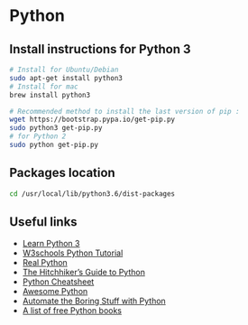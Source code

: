 # Python

## Install instructions for Python 3
```bash
# Install for Ubuntu/Debian
sudo apt-get install python3
# Install for mac
brew install python3

# Recommended method to install the last version of pip :
wget https://bootstrap.pypa.io/get-pip.py
sudo python3 get-pip.py
# for Python 2
sudo python get-pip.py
```

## Packages location
```bash
cd /usr/local/lib/python3.6/dist-packages
```

## Useful links
* [Learn Python 3](https://learnxinyminutes.com/docs/python3)
* [W3schools Python Tutorial](https://www.w3schools.com/python/default.asp)
* [Real Python](https://realpython.com)
* [The Hitchhiker’s Guide to Python](https://docs.python-guide.org/en/latest)
* [Python Cheatsheet](https://www.pythoncheatsheet.org)
* [Awesome Python](https://github.com/vinta/awesome-python)
* [Automate the Boring Stuff with Python](https://automatetheboringstuff.com)
* [A list of free Python books](https://www.reddit.com/r/Python/comments/anfdyh/free_python_books)
